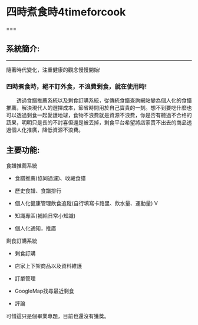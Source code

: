 # 四時煮食時4timeforcook

===


## 系統簡介:
-----

隨著時代變化，注重健康的觀念慢慢開始!

### 四時煮食時，絕不訂外食，不浪費剩食，就在使用時!

　　透過食譜推薦系統以及剩食訂購系統，從傳統食譜查詢網站變為個人化的食譜推薦，解決現代人的選擇成本，節省時間用於自己寶貴的一刻。想不到要吃什麼也可以透過剩食一起愛護地球，食物不浪費就是資源不浪費，你是否有聽過不合格的蔬果，明明只是長的不討喜但還是被丟掉，剩食平台希望將店家賣不出去的商品透過個人化推廣，降低資源不浪費。

主要功能:
-----

食譜推薦系統

*   食譜推薦(協同過濾)、收藏食譜

*   歷史食譜、食譜排行

*   個人化健康管理飲食追蹤(自行填寫卡路里、飲水量、運動量) V

*   知識專區(補給日常小知識)

*   個人化通知，推廣


剩食訂購系統

*   剩食訂購

*   店家上下架商品以及資料維護

*   訂單管理

*   GoogleMap找尋最近剩食

*   評論




可惜這只是個畢業專題，目前也還沒有獲獎。